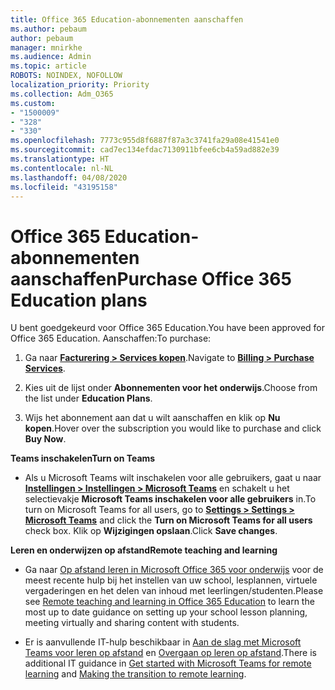 ```yaml
---
title: Office 365 Education-abonnementen aanschaffen
ms.author: pebaum
author: pebaum
manager: mnirkhe
ms.audience: Admin
ms.topic: article
ROBOTS: NOINDEX, NOFOLLOW
localization_priority: Priority
ms.collection: Adm_O365
ms.custom:
- "1500009"
- "328"
- "330"
ms.openlocfilehash: 7773c955d8f6887f87a3c3741fa29a08e41541e0
ms.sourcegitcommit: cad7ec134efdac7130911bfee6cb4a59ad882e39
ms.translationtype: HT
ms.contentlocale: nl-NL
ms.lasthandoff: 04/08/2020
ms.locfileid: "43195158"
---
```

# <a name="purchase-office-365-education-plans"></a><span data-ttu-id="823b5-102">Office 365 Education-abonnementen aanschaffen</span><span class="sxs-lookup"><span data-stu-id="823b5-102">Purchase Office 365 Education plans</span></span>

<span data-ttu-id="823b5-103">U bent goedgekeurd voor Office 365 Education.</span><span class="sxs-lookup"><span data-stu-id="823b5-103">You have been approved for Office 365 Education.</span></span>  <span data-ttu-id="823b5-104">Aanschaffen:</span><span class="sxs-lookup"><span data-stu-id="823b5-104">To purchase:</span></span>

1. <span data-ttu-id="823b5-105">Ga naar **[Facturering > Services kopen](https://portal.office.com/AdminPortal/Home#/catalog)**.</span><span class="sxs-lookup"><span data-stu-id="823b5-105">Navigate to **[Billing > Purchase Services](https://portal.office.com/AdminPortal/Home#/catalog)**.</span></span>

2. <span data-ttu-id="823b5-106">Kies uit de lijst onder **Abonnementen voor het onderwijs**.</span><span class="sxs-lookup"><span data-stu-id="823b5-106">Choose from the list under **Education Plans**.</span></span>

3. <span data-ttu-id="823b5-107">Wijs het abonnement aan dat u wilt aanschaffen en klik op **Nu kopen**.</span><span class="sxs-lookup"><span data-stu-id="823b5-107">Hover over the subscription you would like to purchase and click **Buy Now**.</span></span>

<span data-ttu-id="823b5-108">**Teams inschakelen**</span><span class="sxs-lookup"><span data-stu-id="823b5-108">**Turn on Teams**</span></span>

- <span data-ttu-id="823b5-109">Als u Microsoft Teams wilt inschakelen voor alle gebruikers, gaat u naar **[Instellingen > Instellingen > Microsoft Teams](https://admin.microsoft.com/Adminportal/Home#/SettingsMultiPivot/:/Settings/L1/SkypeTeams)** en schakelt u het selectievakje **Microsoft Teams inschakelen voor alle gebruikers** in.</span><span class="sxs-lookup"><span data-stu-id="823b5-109">To turn on Microsoft Teams for all users, go to **[Settings > Settings > Microsoft Teams](https://admin.microsoft.com/Adminportal/Home#/SettingsMultiPivot/:/Settings/L1/SkypeTeams)** and click the **Turn on Microsoft Teams for all users** check box.</span></span>  <span data-ttu-id="823b5-110">Klik op **Wijzigingen opslaan**.</span><span class="sxs-lookup"><span data-stu-id="823b5-110">Click **Save changes**.</span></span>

<span data-ttu-id="823b5-111">**Leren en onderwijzen op afstand**</span><span class="sxs-lookup"><span data-stu-id="823b5-111">**Remote teaching and learning**</span></span>

- <span data-ttu-id="823b5-112">Ga naar [Op afstand leren in Microsoft Office 365 voor onderwijs](https://support.office.com/article/remote-teaching-and-learning-in-office-365-education-f651ccae-7b65-478b-8366-51bb884025c4) voor de meest recente hulp bij het instellen van uw school, lesplannen, virtuele vergaderingen en het delen van inhoud met leerlingen/studenten.</span><span class="sxs-lookup"><span data-stu-id="823b5-112">Please see [Remote teaching and learning in Office 365 Education](https://support.office.com/article/remote-teaching-and-learning-in-office-365-education-f651ccae-7b65-478b-8366-51bb884025c4) to learn the most up to date guidance on setting up your school lesson planning, meeting virtually and sharing content with students.</span></span>

- <span data-ttu-id="823b5-113">Er is aanvullende IT-hulp beschikbaar in [Aan de slag met Microsoft Teams voor leren op afstand](https://docs.microsoft.com/MicrosoftTeams/remote-learning-edu) en [Overgaan op leren op afstand](https://www.microsoft.com/education/remote-learning).</span><span class="sxs-lookup"><span data-stu-id="823b5-113">There is additional IT guidance in [Get started with Microsoft Teams for remote learning](https://docs.microsoft.com/MicrosoftTeams/remote-learning-edu) and [Making the transition to remote learning](https://www.microsoft.com/education/remote-learning).</span></span>
